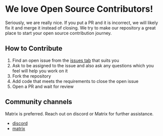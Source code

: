 # We love Open Source Contributors!

Seriously, we are really nice. If you put a PR and it is incorrect, we will likely fix it and merge it instead of closing. We try to make our repository a great place to start your open source contribution journey.

## How to Contribute

1. Find an open issue from the [issues tab](https://github.com/arguflow/arguflow/issues) that suits you
2. Ask to be assigned to the issue and also ask any questions which you feel will help you work on it
3. Fork the repository
4. Add code that meets the requirements to close the open issue
5. Open a PR and wait for review

## Community channels

Matrix is preferred. Reach out on discord or Matrix for further assistance.

- [discord](https://discord.gg/CuJVfgZf54)
- [matrix](https://matrix.to/#/#arguflow-general:matrix.zerodao.gg)
